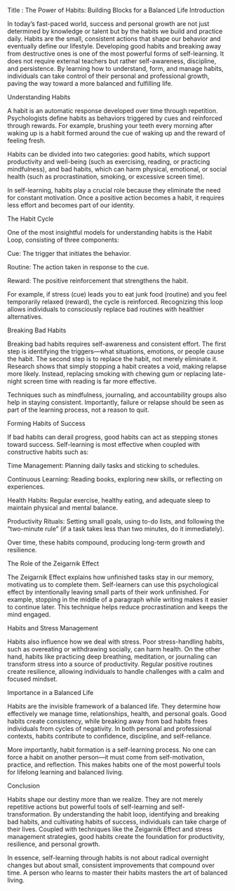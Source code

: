 Title : The Power of Habits: Building Blocks for a Balanced Life
Introduction

In today’s fast-paced world, success and personal growth are not just determined by knowledge or talent but by the habits we build and practice daily. Habits are the small, consistent actions that shape our behavior and eventually define our lifestyle. Developing good habits and breaking away from destructive ones is one of the most powerful forms of self-learning. It does not require external teachers but rather self-awareness, discipline, and persistence. By learning how to understand, form, and manage habits, individuals can take control of their personal and professional growth, paving the way toward a more balanced and fulfilling life.

Understanding Habits

A habit is an automatic response developed over time through repetition. Psychologists define habits as behaviors triggered by cues and reinforced through rewards. For example, brushing your teeth every morning after waking up is a habit formed around the cue of waking up and the reward of feeling fresh.

Habits can be divided into two categories: good habits, which support productivity and well-being (such as exercising, reading, or practicing mindfulness), and bad habits, which can harm physical, emotional, or social health (such as procrastination, smoking, or excessive screen time).

In self-learning, habits play a crucial role because they eliminate the need for constant motivation. Once a positive action becomes a habit, it requires less effort and becomes part of our identity.

The Habit Cycle

One of the most insightful models for understanding habits is the Habit Loop, consisting of three components:

Cue: The trigger that initiates the behavior.

Routine: The action taken in response to the cue.

Reward: The positive reinforcement that strengthens the habit.

For example, if stress (cue) leads you to eat junk food (routine) and you feel temporarily relaxed (reward), the cycle is reinforced. Recognizing this loop allows individuals to consciously replace bad routines with healthier alternatives.

Breaking Bad Habits

Breaking bad habits requires self-awareness and consistent effort. The first step is identifying the triggers—what situations, emotions, or people cause the habit. The second step is to replace the habit, not merely eliminate it. Research shows that simply stopping a habit creates a void, making relapse more likely. Instead, replacing smoking with chewing gum or replacing late-night screen time with reading is far more effective.

Techniques such as mindfulness, journaling, and accountability groups also help in staying consistent. Importantly, failure or relapse should be seen as part of the learning process, not a reason to quit.

Forming Habits of Success

If bad habits can derail progress, good habits can act as stepping stones toward success. Self-learning is most effective when coupled with constructive habits such as:

Time Management: Planning daily tasks and sticking to schedules.

Continuous Learning: Reading books, exploring new skills, or reflecting on experiences.

Health Habits: Regular exercise, healthy eating, and adequate sleep to maintain physical and mental balance.

Productivity Rituals: Setting small goals, using to-do lists, and following the “two-minute rule” (if a task takes less than two minutes, do it immediately).

Over time, these habits compound, producing long-term growth and resilience.

The Role of the Zeigarnik Effect

The Zeigarnik Effect explains how unfinished tasks stay in our memory, motivating us to complete them. Self-learners can use this psychological effect by intentionally leaving small parts of their work unfinished. For example, stopping in the middle of a paragraph while writing makes it easier to continue later. This technique helps reduce procrastination and keeps the mind engaged.

Habits and Stress Management

Habits also influence how we deal with stress. Poor stress-handling habits, such as overeating or withdrawing socially, can harm health. On the other hand, habits like practicing deep breathing, meditation, or journaling can transform stress into a source of productivity. Regular positive routines create resilience, allowing individuals to handle challenges with a calm and focused mindset.

Importance in a Balanced Life

Habits are the invisible framework of a balanced life. They determine how effectively we manage time, relationships, health, and personal goals. Good habits create consistency, while breaking away from bad habits frees individuals from cycles of negativity. In both personal and professional contexts, habits contribute to confidence, discipline, and self-reliance.

More importantly, habit formation is a self-learning process. No one can force a habit on another person—it must come from self-motivation, practice, and reflection. This makes habits one of the most powerful tools for lifelong learning and balanced living.

Conclusion

Habits shape our destiny more than we realize. They are not merely repetitive actions but powerful tools of self-learning and self-transformation. By understanding the habit loop, identifying and breaking bad habits, and cultivating habits of success, individuals can take charge of their lives. Coupled with techniques like the Zeigarnik Effect and stress management strategies, good habits create the foundation for productivity, resilience, and personal growth.

In essence, self-learning through habits is not about radical overnight changes but about small, consistent improvements that compound over time. A person who learns to master their habits masters the art of balanced living.